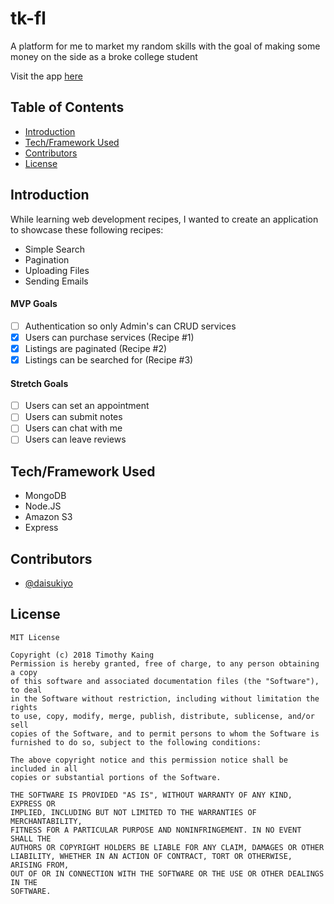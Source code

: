 # tk-fl

A platform for me to market my random skills with the goal of making some money on the side as a broke college student

Visit the app [here](#)

## Table of Contents
- [Introduction](#introduction)
- [Tech/Framework Used](#tech/framework-used)
- [Contributors](#contributors)
- [License](#license)

## Introduction

While learning web development recipes, I wanted to create an application to showcase these following recipes:

- Simple Search
- Pagination
- Uploading Files
- Sending Emails

#### MVP Goals
- [ ] Authentication so only Admin's can CRUD services
- [x] Users can purchase services (Recipe #1)
- [x] Listings are paginated (Recipe #2)
- [x] Listings can be searched for (Recipe #3)

#### Stretch Goals
- [ ] Users can set an appointment
- [ ] Users can submit notes
- [ ] Users can chat with me
- [ ] Users can leave reviews   

## Tech/Framework Used

- MongoDB
- Node.JS
- Amazon S3
- Express

## Contributors
- [@daisukiyo](https://github.com/daisukiyo)

## License
    MIT License

    Copyright (c) 2018 Timothy Kaing
    Permission is hereby granted, free of charge, to any person obtaining a copy
    of this software and associated documentation files (the "Software"), to deal
    in the Software without restriction, including without limitation the rights
    to use, copy, modify, merge, publish, distribute, sublicense, and/or sell
    copies of the Software, and to permit persons to whom the Software is
    furnished to do so, subject to the following conditions:

    The above copyright notice and this permission notice shall be included in all
    copies or substantial portions of the Software.

    THE SOFTWARE IS PROVIDED "AS IS", WITHOUT WARRANTY OF ANY KIND, EXPRESS OR
    IMPLIED, INCLUDING BUT NOT LIMITED TO THE WARRANTIES OF MERCHANTABILITY,
    FITNESS FOR A PARTICULAR PURPOSE AND NONINFRINGEMENT. IN NO EVENT SHALL THE
    AUTHORS OR COPYRIGHT HOLDERS BE LIABLE FOR ANY CLAIM, DAMAGES OR OTHER
    LIABILITY, WHETHER IN AN ACTION OF CONTRACT, TORT OR OTHERWISE, ARISING FROM,
    OUT OF OR IN CONNECTION WITH THE SOFTWARE OR THE USE OR OTHER DEALINGS IN THE
    SOFTWARE.

